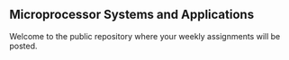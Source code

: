 ## Microprocessor Systems and Applications

Welcome to the public repository where your weekly assignments will be posted. 
